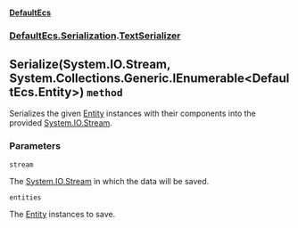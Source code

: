 #### [DefaultEcs](./DefaultEcs.md 'DefaultEcs')
### [DefaultEcs.Serialization](./DefaultEcs.md#DefaultEcs-Serialization 'DefaultEcs.Serialization').[TextSerializer](./DefaultEcs-Serialization-TextSerializer.md 'DefaultEcs.Serialization.TextSerializer')
## Serialize(System.IO.Stream, System.Collections.Generic.IEnumerable&lt;DefaultEcs.Entity&gt;) `method`
Serializes the given [Entity](./DefaultEcs-Entity.md 'DefaultEcs.Entity') instances with their components into the provided [System.IO.Stream](https://docs.microsoft.com/en-us/dotnet/api/System.IO.Stream 'System.IO.Stream').
### Parameters

<a name='DefaultEcs-Serialization-TextSerializer-Serialize(System-IO-Stream-_System-Collections-Generic-IEnumerable-DefaultEcs-Entity-)-stream'></a>
`stream`

The [System.IO.Stream](https://docs.microsoft.com/en-us/dotnet/api/System.IO.Stream 'System.IO.Stream') in which the data will be saved.

<a name='DefaultEcs-Serialization-TextSerializer-Serialize(System-IO-Stream-_System-Collections-Generic-IEnumerable-DefaultEcs-Entity-)-entities'></a>
`entities`

The [Entity](./DefaultEcs-Entity.md 'DefaultEcs.Entity') instances to save.
